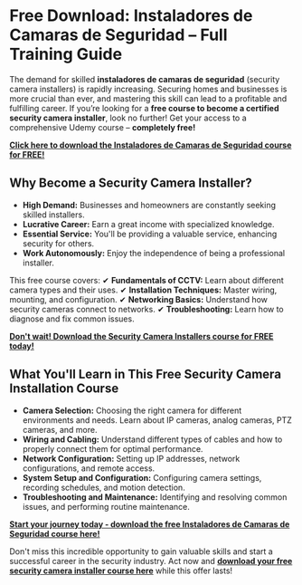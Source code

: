 # Free Download: Instaladores de Camaras de Seguridad – Full Training Guide

The demand for skilled **instaladores de camaras de seguridad** (security camera installers) is rapidly increasing. Securing homes and businesses is more crucial than ever, and mastering this skill can lead to a profitable and fulfilling career. If you’re looking for a **free course to become a certified security camera installer**, look no further! Get your access to a comprehensive Udemy course – **completely free!**

[**Click here to download the Instaladores de Camaras de Seguridad course for FREE!**](https://udemywork.com/instaladores-de-camaras-de-seguridad)

## Why Become a Security Camera Installer?

- **High Demand:** Businesses and homeowners are constantly seeking skilled installers.
- **Lucrative Career:** Earn a great income with specialized knowledge.
- **Essential Service:** You'll be providing a valuable service, enhancing security for others.
- **Work Autonomously:** Enjoy the independence of being a professional installer.

This free course covers:
✔ **Fundamentals of CCTV:** Learn about different camera types and their uses.
✔ **Installation Techniques:** Master wiring, mounting, and configuration.
✔ **Networking Basics:** Understand how security cameras connect to networks.
✔ **Troubleshooting:** Learn how to diagnose and fix common issues.

[**Don't wait! Download the Security Camera Installers course for FREE today!**](https://udemywork.com/instaladores-de-camaras-de-seguridad)

## What You'll Learn in This Free Security Camera Installation Course

*   **Camera Selection:** Choosing the right camera for different environments and needs. Learn about IP cameras, analog cameras, PTZ cameras, and more.
*   **Wiring and Cabling:** Understand different types of cables and how to properly connect them for optimal performance.
*   **Network Configuration:** Setting up IP addresses, network configurations, and remote access.
*   **System Setup and Configuration:** Configuring camera settings, recording schedules, and motion detection.
*   **Troubleshooting and Maintenance:** Identifying and resolving common issues, and performing routine maintenance.

[**Start your journey today - download the free Instaladores de Camaras de Seguridad course here!**](https://udemywork.com/instaladores-de-camaras-de-seguridad)

Don't miss this incredible opportunity to gain valuable skills and start a successful career in the security industry. Act now and **[download your free security camera installer course here](https://udemywork.com/instaladores-de-camaras-de-seguridad)** while this offer lasts!
